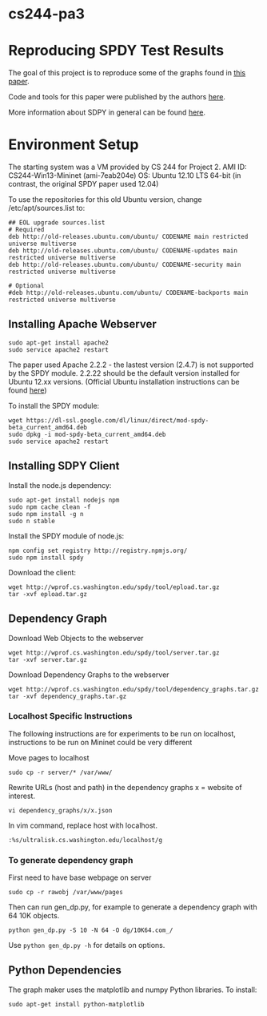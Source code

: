 # cs244-pa3
Reproducing SPDY Test Results
====================================
The goal of this project is to reproduce some of the graphs found in [this paper](https://www.usenix.org/system/files/conference/nsdi14/nsdi14-paper-wang_xiao_sophia.pdf).

Code and tools for this paper were published by the authors [here](https://www.usenix.org/system/files/conference/nsdi14/nsdi14-paper-wang_xiao_sophia.pdf).

More information about SDPY in general can be found [here](https://www.chromium.org/spdy).

Environment Setup
====================================
The starting system was a VM provided by CS 244 for Project 2.
AMI ID: CS244-Win13-Mininet (ami-7eab204e)
OS: Ubuntu 12.10 LTS 64-bit (in contrast, the original SPDY paper used 12.04)

To use the repositories for this old Ubuntu version, change /etc/apt/sources.list to:
```
## EOL upgrade sources.list
# Required
deb http://old-releases.ubuntu.com/ubuntu/ CODENAME main restricted universe multiverse
deb http://old-releases.ubuntu.com/ubuntu/ CODENAME-updates main restricted universe multiverse
deb http://old-releases.ubuntu.com/ubuntu/ CODENAME-security main restricted universe multiverse

# Optional
#deb http://old-releases.ubuntu.com/ubuntu/ CODENAME-backports main restricted universe multiverse
```

Installing Apache Webserver
-----------------------------------
```
sudo apt-get install apache2
sudo service apache2 restart
```
The paper used Apache 2.2.2 - the lastest version (2.4.7) is not supported by the SPDY module. 2.2.22 should be the default version installed for Ubuntu 12.xx versions.
(Official Ubuntu installation instructions can be found [here](https://help.ubuntu.com/community/ApacheMySQLPHP))

To install the SPDY module:
```
wget https://dl-ssl.google.com/dl/linux/direct/mod-spdy-beta_current_amd64.deb
sudo dpkg -i mod-spdy-beta_current_amd64.deb 
sudo service apache2 restart
```

Installing SDPY Client
-----------------------------------
Install the node.js dependency:
```
sudo apt-get install nodejs npm
sudo npm cache clean -f
sudo npm install -g n
sudo n stable
```

Install the SPDY module of node.js:
```
npm config set registry http://registry.npmjs.org/
sudo npm install spdy
```

Download the client:
```
wget http://wprof.cs.washington.edu/spdy/tool/epload.tar.gz
tar -xvf epload.tar.gz
```

Dependency Graph
-----------------------------------
Download Web Objects to the webserver
```
wget http://wprof.cs.washington.edu/spdy/tool/server.tar.gz
tar -xvf server.tar.gz
```

Download Dependency Graphs to the webserver
```
wget http://wprof.cs.washington.edu/spdy/tool/dependency_graphs.tar.gz
tar -xvf dependency_graphs.tar.gz
```

### Localhost Specific Instructions
The following instructions are for experiments to be run on localhost, instructions
to be run on Mininet could be very different

Move pages to localhost
```
sudo cp -r server/* /var/www/
```

Rewrite URLs (host and path) in the dependency graphs
x = website of interest.
```
vi dependency_graphs/x/x.json
```
In vim command, replace host with localhost.
```
:%s/ultralisk.cs.washington.edu/localhost/g
```

### To generate dependency graph
First need to have base webpage on server
```
sudo cp -r rawobj /var/www/pages
```
Then can run gen_dp.py, for example to generate a dependency graph with
64 10K objects.
```
python gen_dp.py -S 10 -N 64 -O dg/10K64.com_/
```
Use ``` python gen_dp.py -h ``` for details on options.

Python Dependencies
---------------------------------
The graph maker uses the matplotlib and numpy Python libraries. To install:

```
sudo apt-get install python-matplotlib
```
